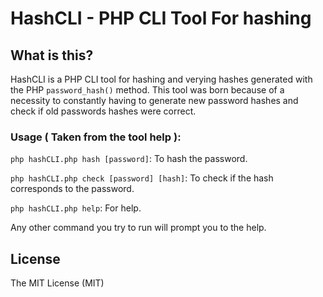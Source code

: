 # HashCLI - PHP CLI Tool For hashing

## What is this?
HashCLI is a PHP CLI tool for hashing and verying hashes generated with the PHP `password_hash()` method. This tool was born because of a necessity to constantly having to generate new password hashes and check if old passwords hashes were correct.

### Usage ( Taken from the tool help ):

`php hashCLI.php hash [password]`: To hash the password.

`php hashCLI.php check [password] [hash]`: To check if the hash corresponds to the password.

`php hashCLI.php help`: For help.

Any other command you try to run will prompt you to the help.

## License

The MIT License (MIT)